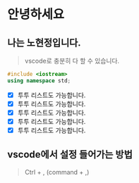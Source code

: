# 안녕하세요 
## 나는 노현정입니다.

>vscode로 충분히 다 할 수 있습니다.

```cpp
#include <iostream>
using namespace std;
```

- [x] 투투 리스트도 가능합니다.
- [x] 투투 리스트도 가능합니다.
- [x] 투투 리스트도 가능합니다.
- [x] 투투 리스트도 가능합니다.
- [x] 투투 리스트도 가능합니다.

## vscode에서 설정 들어가는 방법
> Ctrl + , (command + ,)